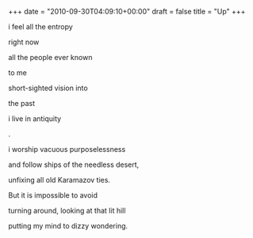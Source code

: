 +++
date = "2010-09-30T04:09:10+00:00"
draft = false
title = "Up"
+++
<p>i feel all the entropy</p>&#13;
<p>right now</p>&#13;
<p>all the people ever known </p>&#13;
<p>to me</p>&#13;
<p>short-sighted vision into</p>&#13;
<p>the past</p>&#13;
<p>i live in antiquity</p>&#13;
<p>.</p>&#13;
<p>i worship vacuous purposelessness</p>&#13;
<p>and follow ships of the needless desert,</p>&#13;
<p>unfixing all old Karamazov ties.</p>&#13;
<p>But it is impossible to avoid</p>&#13;
<p>turning around, looking at that lit hill</p>&#13;
<p>putting my mind to dizzy wondering.</p> 

